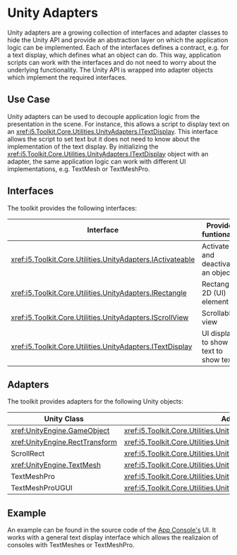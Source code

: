 # Unity Adapters

Unity adapters are a growing collection of interfaces and adapter classes to hide the Unity API and provide an abstraction layer on which the application logic can be implemented.
Each of the interfaces defines a contract, e.g. for a text display, which defines what an object can do.
This way, application scripts can work with the interfaces and do not need to worry about the underlying functionality.
The Unity API is wrapped into adapter objects which implement the required interfaces.

## Use Case

Unity adapters can be used to decouple application logic from the presentation in the scene.
For instance, this allows a script to display text on an <xref:i5.Toolkit.Core.Utilities.UnityAdapters.ITextDisplay>.
This interface allows the script to set text but it does not need to know about the implementation of the text display.
By initializing the <xref:i5.Toolkit.Core.Utilities.UnityAdapters.ITextDisplay> object with an adapter, the same application logic can work with different UI implementations, e.g. TextMesh or TextMeshPro.

## Interfaces

The toolkit provides the following interfaces:

| Interface | Provided funtionality |
| --- | --- |
| <xref:i5.Toolkit.Core.Utilities.UnityAdapters.IActivateable> | Activate and deactivate an object |
| <xref:i5.Toolkit.Core.Utilities.UnityAdapters.IRectangle> | Rectangular 2D (UI) element |
| <xref:i5.Toolkit.Core.Utilities.UnityAdapters.IScrollView> | Scrollable view |
| <xref:i5.Toolkit.Core.Utilities.UnityAdapters.ITextDisplay> | UI display to show text to show text | to the user

## Adapters

The toolkit provides adapters for the following Unity objects:

| Unity Class | Adapter Class |
| --- | --- |
| <xref:UnityEngine.GameObject> | <xref:i5.Toolkit.Core.Utilities.UnityAdapters.GameObjectAdapter> |
| <xref:UnityEngine.RectTransform> | <xref:i5.Toolkit.Core.Utilities.UnityAdapters.RectTransformAdapter> |
| ScrollRect | <xref:i5.Toolkit.Core.Utilities.UnityAdapters.ScrollRectAdapter> |
| <xref:UnityEngine.TextMesh> | <xref:i5.Toolkit.Core.Utilities.UnityAdapters.TextMeshTextAdapter> |
| TextMeshPro | <xref:i5.Toolkit.Core.Utilities.UnityAdapters.TextMeshProTextAdapter> |
| TextMeshProUGUI | <xref:i5.Toolkit.Core.Utilities.UnityAdapters.TextMeshProUGUITextAdapter> |

## Example

An example can be found in the source code of the [App Console's](../App-Console.md) UI.
It works with a general text display interface which allows the realizaion of consoles with TextMeshes or TextMeshPro.